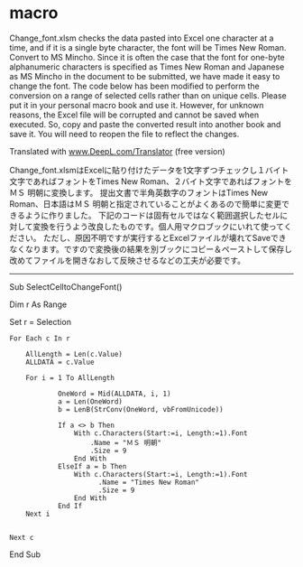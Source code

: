 # macro
Change_font.xlsm checks the data pasted into Excel one character at a time, and if it is a single byte character, the font will be Times New Roman. Convert to MS Mincho.
Since it is often the case that the font for one-byte alphanumeric characters is specified as Times New Roman and Japanese as MS Mincho in the document to be submitted, we have made it easy to change the font.
The code below has been modified to perform the conversion on a range of selected cells rather than on unique cells. Please put it in your personal macro book and use it.
However, for unknown reasons, the Excel file will be corrupted and cannot be saved when executed. So, copy and paste the converted result into another book and save it.
You will need to reopen the file to reflect the changes.

Translated with www.DeepL.com/Translator (free version)


Change_font.xlsmはExcelに貼り付けたデータを1文字ずつチェックし１バイト文字であればフォントをTimes New Roman、２バイト文字であればフォントをＭＳ 明朝に変換します。
提出文書で半角英数字のフォントはTimes New Roman、日本語はＭＳ 明朝と指定されていることがよくあるので簡単に変更できるように作りました。
下記のコードは固有セルではなく範囲選択したセルに対して変換を行うよう改良したものです。個人用マクロブックにいれて使ってください。
ただし、原因不明ですが実行するとExcelファイルが壊れてSaveできなくなります。ですので変換後の結果を別ブックにコピー＆ペーストして保存し
改めてファイルを開きなおして反映させるなどの工夫が必要です。


---------

Sub SelectCelltoChangeFont()

Dim r As Range

Set r = Selection


    For Each c In r
    
        AllLength = Len(c.Value)
        ALLDATA = c.Value
        
        For i = 1 To AllLength
                
                OneWord = Mid(ALLDATA, i, 1)
                a = Len(OneWord)
                b = LenB(StrConv(OneWord, vbFromUnicode))
                
                If a <> b Then
                    With c.Characters(Start:=i, Length:=1).Font
                        .Name = "ＭＳ 明朝"
                        .Size = 9
                    End With
                ElseIf a = b Then
                    With c.Characters(Start:=i, Length:=1).Font
                          .Name = "Times New Roman"
                          .Size = 9
                    End With
                End If
        Next i
    
    
    Next c
    
    
End Sub
